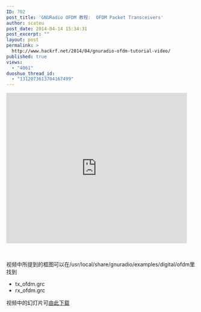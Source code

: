 ```yaml
---
ID: 702
post_title: 'GNURadio OFDM 教程:  OFDM Packet Transceivers'
author: scateu
post_date: 2014-04-14 15:34:31
post_excerpt: ""
layout: post
permalink: >
  http://www.hackrf.net/2014/04/gnuradio-ofdm-tutorial-video/
published: true
views:
  - "4061"
duoshuo_thread_id:
  - "1312073613704167499"
---
```

<iframe width="320" height="240" style="width: 480px; height: 400px;" src="http://www.tudou.com/programs/view/html5embed.action?type=0&amp;code=uNMiZ88yYf8&amp;lcode=&amp;resourceId=365568264_06_05_99" allowtransparency="true" border="0" frameborder="0" scrolling="no"></iframe>

&nbsp;

视频中所提到的框图可以在/usr/local/share/gnuradio/examples/digital/ofdm里找到
<ul>
	<li>tx_ofdm.grc</li>
	<li>rx_ofdm.grc</li>
</ul>
视频中的幻灯片可<a href="https://fosdem.org/2014/schedule/event/tutorial_ofdm_packet_transceivers/attachments/slides/383/export/events/attachments/tutorial_ofdm_packet_transceivers/slides/383/MartinBraun_GNURadio_OFDM.pdf">由此下载</a>